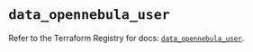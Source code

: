 # `data_opennebula_user`

Refer to the Terraform Registry for docs: [`data_opennebula_user`](https://registry.terraform.io/providers/opennebula/opennebula/1.5.0/docs/data-sources/user).
